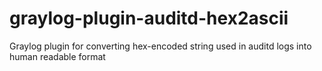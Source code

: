 # graylog-plugin-auditd-hex2ascii
Graylog plugin for converting hex-encoded string used in auditd logs into human readable format
